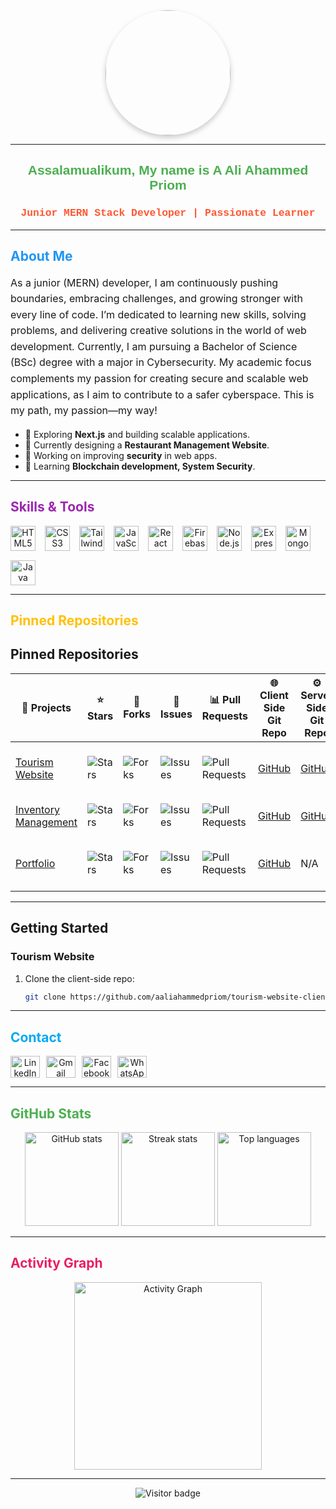 <div align="center">
  <img height="200" style="border-radius: 50%; box-shadow: 0px 4px 8px rgba(0, 0, 0, 0.2);" src="https://i.ibb.co.com/V9VmYmH/pic-removebg-preview.png" />
</div>

---

<h2 align="center" style="color: #4CAF50; font-family: 'Trebuchet MS', sans-serif;">Assalamualikum, My name is A Ali Ahammed Priom</h2>

<h3 align="center" style="color: #FF5733; font-family: 'Lucida Console', Courier, monospace;">Junior MERN Stack Developer | Passionate Learner</h3>

---

<h2 align="left" style="color: #2196F3;">About Me</h2>

<p align="left" style="font-size: 16px; line-height: 1.6;">
As a junior (MERN) developer, I am continuously pushing boundaries, embracing challenges, and growing stronger with every line of code. I’m dedicated to learning new skills, solving problems, and delivering creative solutions in the world of web development. Currently, I am pursuing a Bachelor of Science (BSc) degree with a major in Cybersecurity. My academic focus complements my passion for creating secure and scalable web applications, as I aim to contribute to a safer cyberspace. This is my path, my passion—my way!
</p>

<ul>
  <li>🔎 Exploring <b>Next.js</b> and building scalable applications.</li>
  <li>🎨 Currently designing a <b>Restaurant Management Website</b>.</li>
  <li>🔧 Working on improving <b>security</b> in web apps.</li>
  <li>🚀 Learning <b>Blockchain development, System Security</b>.</li>
</ul>

---

<h2 align="left" style="color: #9C27B0;">Skills & Tools</h2>

<div align="center" style="display: flex; flex-wrap: wrap; gap: 15px;">
  <img src="https://cdn.jsdelivr.net/gh/devicons/devicon/icons/html5/html5-original.svg" height="40" alt="HTML5 logo" />
  <img src="https://cdn.jsdelivr.net/gh/devicons/devicon/icons/css3/css3-original.svg" height="40" alt="CSS3 logo" />
  <img src="https://cdn.simpleicons.org/tailwindcss/06B6D4" height="40" alt="Tailwind CSS logo" />
  <img src="https://cdn.jsdelivr.net/gh/devicons/devicon/icons/javascript/javascript-original.svg" height="40" alt="JavaScript logo" />
  <img src="https://skillicons.dev/icons?i=react" height="40" alt="React logo" />
  <img src="https://cdn.jsdelivr.net/gh/devicons/devicon/icons/firebase/firebase-plain.svg" height="40" alt="Firebase logo" />
  <img src="https://cdn.jsdelivr.net/gh/devicons/devicon/icons/nodejs/nodejs-original.svg" height="40" alt="Node.js logo" />
  <img src="https://skillicons.dev/icons?i=express" height="40" alt="Express.js logo" />
  <img src="https://cdn.jsdelivr.net/gh/devicons/devicon/icons/mongodb/mongodb-original.svg" height="40" alt="MongoDB logo" />
  <img src="https://cdn.jsdelivr.net/gh/devicons/devicon/icons/java/java-original.svg" height="40" alt="Java logo" />
</div>

---

<h2 align="left" style="color: #FFC107;">Pinned Repositories</h2>

## Pinned Repositories

| 🎁 Projects                                 | ⭐ Stars  | 🍴 Forks                 | 🔔 Issues        | 📊 Pull Requests  | 🌐 Client Side Git Repo                                                                                               | ⚙️ Server Side Git Repo                                                                                             | 🔗 Live Link                                                | 🛠️ Tech Stack                              | ✨ Features                                    | 🚀 Future Enhancements                                   |
|--------------------------------------------|----------|-------------------------|------------------|-------------------|-----------------------------------------------------------------------------------------------------------------------|--------------------------------------------------------------------------------------------------------------------|-----------------------------------------------------------|---------------------------------------------|---------------------------------------------|----------------------------------------------------------|
| [Tourism Website](https://github.com/aaliahammedpriom/tourism-website) | ![Stars](https://img.shields.io/github/stars/aaliahammedpriom/tourism-website?style=social) | ![Forks](https://img.shields.io/github/forks/aaliahammedpriom/tourism-website?style=social) | ![Issues](https://img.shields.io/github/issues/aaliahammedpriom/tourism-website) | ![Pull Requests](https://img.shields.io/github/issues-pr/aaliahammedpriom/tourism-website) | [GitHub](https://github.com/aaliahammedpriom/tourism-website-client)                                                    | [GitHub](https://github.com/aaliahammedpriom/tourism-website-server)                                                   | [Live](https://tourism-website.example.com)                | React, TailwindCSS, Node.js, MongoDB      | User authentication, Travel booking system | Add real-time chat feature                               |
| [Inventory Management](https://github.com/aaliahammedpriom/inventory-management) | ![Stars](https://img.shields.io/github/stars/aaliahammedpriom/inventory-management?style=social) | ![Forks](https://img.shields.io/github/forks/aaliahammedpriom/inventory-management?style=social) | ![Issues](https://img.shields.io/github/issues/aaliahammedpriom/inventory-management) | ![Pull Requests](https://img.shields.io/github/issues-pr/aaliahammedpriom/inventory-management) | [GitHub](https://github.com/aaliahammedpriom/inventory-management-client)                                               | [GitHub](https://github.com/aaliahammedpriom/inventory-management-server)                                              | [Live](https://inventory-management.example.com)           | React, Bootstrap, Firebase                | Product tracking, Sales analytics          | Implement role-based access control                     |
| [Portfolio](https://github.com/aaliahammedpriom/portfolio) | ![Stars](https://img.shields.io/github/stars/aaliahammedpriom/portfolio?style=social) | ![Forks](https://img.shields.io/github/forks/aaliahammedpriom/portfolio?style=social) | ![Issues](https://img.shields.io/github/issues/aaliahammedpriom/portfolio) | ![Pull Requests](https://img.shields.io/github/issues-pr/aaliahammedpriom/portfolio) | [GitHub](https://github.com/aaliahammedpriom/portfolio-client)                                                          | N/A                                                                                                                    | [Live](https://portfolio.example.com)                     | HTML, CSS, JavaScript                      | Responsive design, Smooth scrolling         | Add a blog section                                       |

---

## Getting Started

### Tourism Website

1. Clone the client-side repo:
   ```bash
   git clone https://github.com/aaliahammedpriom/tourism-website-client.git

---

<h2 align="left" style="color: #03A9F4;">Contact</h2>

<div align="center" style="display: flex; gap: 10px;">
  <a href="https://www.linkedin.com/in/a-ali-ahammed-priom-129273184/" target="_blank">
    <img src="https://raw.githubusercontent.com/maurodesouza/profile-readme-generator/master/src/assets/icons/social/linkedin/default.svg" width="47" height="35" alt="LinkedIn logo" />
  </a>
  <a href="mailto:aaliahammedpriom66@gmail.com" target="_blank">
    <img src="https://raw.githubusercontent.com/maurodesouza/profile-readme-generator/master/src/assets/icons/social/gmail/default.svg" width="47" height="35" alt="Gmail logo" />
  </a>
  <a href="https://www.facebook.com/aaliahammedpriom66" target="_blank">
    <img src="https://raw.githubusercontent.com/maurodesouza/profile-readme-generator/master/src/assets/icons/social/facebook/default.svg" width="47" height="35" alt="Facebook logo" />
  </a>
  <a href="https://wa.me/8801607399345" target="_blank">
    <img src="https://raw.githubusercontent.com/maurodesouza/profile-readme-generator/master/src/assets/icons/social/whatsapp/default.svg" width="47" height="35" alt="WhatsApp logo" />
  </a>
</div>

---

<h2 align="left" style="color: #4CAF50;">GitHub Stats</h2>

<div align="center">
  <img src="https://github-readme-stats.vercel.app/api?username=aaliahammedpriom&show_icons=true&theme=dracula&hide_border=false" height="150" alt="GitHub stats" />
  <img src="https://streak-stats.demolab.com?user=aaliahammedpriom&theme=dracula&hide_border=false" height="150" alt="Streak stats" />
  <img src="https://github-readme-stats.vercel.app/api/top-langs/?username=aaliahammedpriom&layout=compact&theme=dracula&hide_border=false" height="150" alt="Top languages" />
</div>

---

<h2 align="left" style="color: #E91E63;">Activity Graph</h2>

<div align="center">
  <img src="https://github-readme-activity-graph.vercel.app/graph?username=aaliahammedpriom&theme=react&area=true" height="300" alt="Activity Graph" />
</div>

---

<div align="center">
  <img src="https://visitor-badge.laobi.icu/badge?page_id=aaliahammedpriom.aaliahammedpriom" alt="Visitor badge" />
</div>
